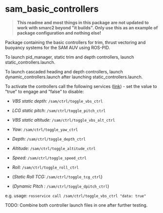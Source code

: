 # sam_basic_controllers

> **This readme and most things in this package are not updated to work with smarc2 beyond "it builds". Only use this as an example of package configuration and nothing else!**

Package containing the basic controllers for trim, thrust vectoring and buoyancy systems for the SAM AUV using ROS-PID.

To launch pid_manager, static trim and depth controllers, launch static_controllers.launch.

To launch cascaded heading and depth controllers, launch dynamic_controllers.launch after launching static_controllers.launch.

To activate the controllers call the following services ([link](https://github.com/smarc-project/smarc_msgs#id11)) - set the value to "true" to engage and "false" to disable:

  - _VBS static depth:_ ```/sam/ctrl/toggle_vbs_ctrl```
  
  - _LCG static pitch:_ ```/sam/ctrl/toggle_pitch_ctrl```
  
  - _VBS static altitude:_ ```/sam/ctrl/toggle_vbs_alt_ctrl```
  
  - _Yaw:_ ```/sam/ctrl/toggle_yaw_ctrl```
  
  - _Depth:_ ```/sam/ctrl/toggle_depth_ctrl```
  
  - _Altitude:_ ```/sam/ctrl/toggle_altitude_ctrl```
  
  - _Speed:_ ```/sam/ctrl/toggle_speed_ctrl```
  
  - _Roll:_ ```/sam/ctrl/toggle_roll_ctrl```
  
  - (_Static Roll TCG:_ ```/sam/ctrl/toggle_tcg_ctrl```) 
  - (_Dynamic Pitch :_ ```/sam/ctrl/toggle_dpitch_ctrl```) 

e.g. usage: ```rosservice call /sam/ctrl/toggle_vbs_ctrl "data: true"```

TODO: Combine both controller launch files in one after further testing.


